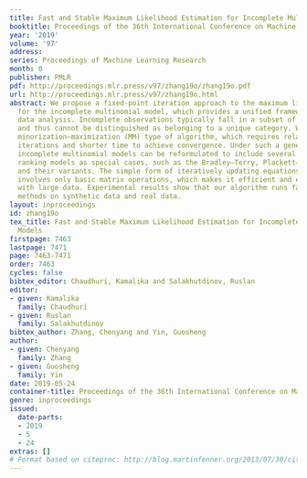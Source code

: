 ```yaml
---
title: Fast and Stable Maximum Likelihood Estimation for Incomplete Multinomial Models
booktitle: Proceedings of the 36th International Conference on Machine Learning
year: '2019'
volume: '97'
address: 
series: Proceedings of Machine Learning Research
month: 0
publisher: PMLR
pdf: http://proceedings.mlr.press/v97/zhang19o/zhang19o.pdf
url: http://proceedings.mlr.press/v97/zhang19o.html
abstract: We propose a fixed-point iteration approach to the maximum likelihood estimation
  for the incomplete multinomial model, which provides a unified framework for ranking
  data analysis. Incomplete observations typically fall in a subset of categories,
  and thus cannot be distinguished as belonging to a unique category. We develop a
  minorization–maximization (MM) type of algorithm, which requires relatively fewer
  iterations and shorter time to achieve convergence. Under such a general framework,
  incomplete multinomial models can be reformulated to include several well-known
  ranking models as special cases, such as the Bradley–Terry, Plackett–Luce models
  and their variants. The simple form of iteratively updating equations in our algorithm
  involves only basic matrix operations, which makes it efficient and easy to implement
  with large data. Experimental results show that our algorithm runs faster than existing
  methods on synthetic data and real data.
layout: inproceedings
id: zhang19o
tex_title: Fast and Stable Maximum Likelihood Estimation for Incomplete Multinomial
  Models
firstpage: 7463
lastpage: 7471
page: 7463-7471
order: 7463
cycles: false
bibtex_editor: Chaudhuri, Kamalika and Salakhutdinov, Ruslan
editor:
- given: Kamalika
  family: Chaudhuri
- given: Ruslan
  family: Salakhutdinov
bibtex_author: Zhang, Chenyang and Yin, Guosheng
author:
- given: Chenyang
  family: Zhang
- given: Guosheng
  family: Yin
date: 2019-05-24
container-title: Proceedings of the 36th International Conference on Machine Learning
genre: inproceedings
issued:
  date-parts:
  - 2019
  - 5
  - 24
extras: []
# Format based on citeproc: http://blog.martinfenner.org/2013/07/30/citeproc-yaml-for-bibliographies/
---
```

